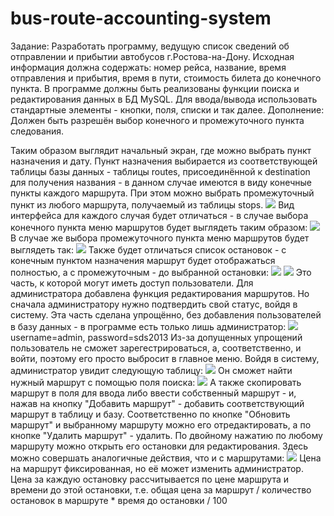 # bus-route-accounting-system

Задание: Разработать программу, ведущую список сведений об отправлении и прибытии автобусов г.Ростова-на-Дону. Исходная информация должна содержать: номер рейса, название, время отправления и прибытия, время в пути, стоимость билета до конечного пункта. 
В программе должны быть реализованы функции поиска и редактирования данных в БД MySQL. Для ввода/вывода использовать стандартные элементы - кнопки, поля, списки и так далее.
Дополнение: Должен быть разрешён выбор конечного и промежуточного пункта следования.

Таким образом выглядит начальный экран, где можно выбрать пункт назначения и дату. Пункт назначения выбирается из соответствующей таблицы базы данных - таблицы routes, присоединённой к destination для получения названия - в данном случае имеются в виду конечные пункты каждого маршрута. При этом можно выбрать промежуточный пункт из любого маршрута, получаемый из таблицы stops.
![](https://github.com/ajdivotf/bus-route-accounting-system/blob/master/src/main/resources/com/example/demo/images/initial_menu.PNG)
Вид интерфейса для каждого случая будет отличаться - в случае выбора конечного пункта меню маршрутов будет выглядеть таким образом:
![](https://github.com/ajdivotf/bus-route-accounting-system/blob/master/src/main/resources/com/example/demo/images/choose_end_of_route.PNG)
В случае же выбора промежуточного пункта меню маршрутов будет выглядеть так:
![](https://github.com/ajdivotf/bus-route-accounting-system/blob/master/src/main/resources/com/example/demo/images/choose_intermediate_point_of_route.PNG)
Также будет отличаться список остановок - с конечным пунктом назначения маршрут будет отображаться полностью, а с промежуточным - до выбранной остановки:
![](https://github.com/ajdivotf/bus-route-accounting-system/blob/master/src/main/resources/com/example/demo/images/stops_chosen_end.PNG)
![](https://github.com/ajdivotf/bus-route-accounting-system/blob/master/src/main/resources/com/example/demo/images/stops_chosen_intermediate.PNG)
Это часть, к которой могут иметь доступ пользователи. Для администратора добавлена функция редактирования маршрутов. 
Но сначала администратору нужно подтвердить свой статус, войдя в систему. Эта часть сделана упрощённо, без добавления пользователей в базу данных - в программе есть только лишь администратор:
![](https://github.com/ajdivotf/bus-route-accounting-system/blob/master/src/main/resources/com/example/demo/images/log_as_admin.PNG)
username=admin, password=sds2013
Из-за допущенных упрощений пользователь не сможет зарегестрироваться, а, соответственно, и войти, поэтому его просто выбросит в главное меню.
Войдя в систему, администратор увидит следующую таблицу:
![](https://github.com/ajdivotf/bus-route-accounting-system/blob/master/src/main/resources/com/example/demo/images/edit_routes_table.PNG)
Он сможет найти нужный маршрут с помощью поля поиска:
![](https://github.com/ajdivotf/bus-route-accounting-system/blob/master/src/main/resources/com/example/demo/images/admin_search_route.PNG)
А также скопировать маршрут в поля для ввода либо ввести собственный маршрут - и, нажав на кнопку "Добавить маршрут" - добавить соответствующий маршрут в таблицу и базу. Соответственно по кнопке "Обновить маршрут" и выбранному маршруту можно его отредактировать, а по кнопке "Удалить маршрут" - удалить. 
По двойному нажатию по любому маршруту можно открыть его остановки для редактирования. Здесь можно совершать аналогичные действия, что и с маршрутами:
![](https://github.com/ajdivotf/bus-route-accounting-system/blob/master/src/main/resources/com/example/demo/images/edit_stops_table.PNG)
Цена на маршрут фиксированная, но её может изменить администратор. Цена за каждую остановку рассчитывается по цене маршрута и времени до этой остановки, т.е.
общая цена за маршрут / количество остановок в маршруте * время до остановки / 100

